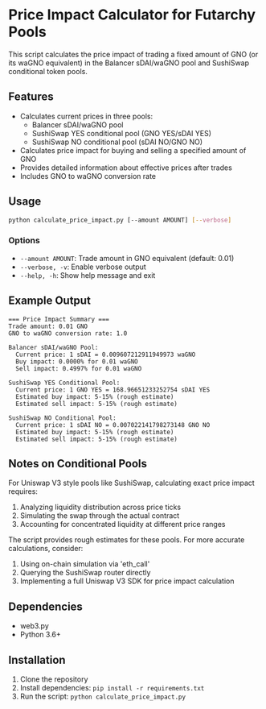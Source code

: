 # Price Impact Calculator for Futarchy Pools

This script calculates the price impact of trading a fixed amount of GNO (or its waGNO equivalent) in the Balancer sDAI/waGNO pool and SushiSwap conditional token pools.

## Features

- Calculates current prices in three pools:
  - Balancer sDAI/waGNO pool
  - SushiSwap YES conditional pool (GNO YES/sDAI YES)
  - SushiSwap NO conditional pool (sDAI NO/GNO NO)
- Calculates price impact for buying and selling a specified amount of GNO
- Provides detailed information about effective prices after trades
- Includes GNO to waGNO conversion rate

## Usage

```bash
python calculate_price_impact.py [--amount AMOUNT] [--verbose]
```

### Options

- `--amount AMOUNT`: Trade amount in GNO equivalent (default: 0.01)
- `--verbose, -v`: Enable verbose output
- `--help, -h`: Show help message and exit

## Example Output

```
=== Price Impact Summary ===
Trade amount: 0.01 GNO
GNO to waGNO conversion rate: 1.0

Balancer sDAI/waGNO Pool:
  Current price: 1 sDAI = 0.009607212911949973 waGNO
  Buy impact: 0.0000% for 0.01 waGNO
  Sell impact: 0.4997% for 0.01 waGNO

SushiSwap YES Conditional Pool:
  Current price: 1 GNO YES = 168.96651233252754 sDAI YES
  Estimated buy impact: 5-15% (rough estimate)
  Estimated sell impact: 5-15% (rough estimate)

SushiSwap NO Conditional Pool:
  Current price: 1 sDAI NO = 0.007022141798273148 GNO NO
  Estimated buy impact: 5-15% (rough estimate)
  Estimated sell impact: 5-15% (rough estimate)
```

## Notes on Conditional Pools

For Uniswap V3 style pools like SushiSwap, calculating exact price impact requires:
1. Analyzing liquidity distribution across price ticks
2. Simulating the swap through the actual contract
3. Accounting for concentrated liquidity at different price ranges

The script provides rough estimates for these pools. For more accurate calculations, consider:
1. Using on-chain simulation via 'eth_call'
2. Querying the SushiSwap router directly
3. Implementing a full Uniswap V3 SDK for price impact calculation

## Dependencies

- web3.py
- Python 3.6+

## Installation

1. Clone the repository
2. Install dependencies: `pip install -r requirements.txt`
3. Run the script: `python calculate_price_impact.py` 